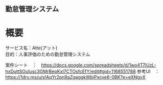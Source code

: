 ## 勤怠管理システム

# 概要<br>
サービス名：Atte(アット)　<br>
目的：人事評価のための勤怠管理システム<br>


案件シート　：　https://docs.google.com/spreadsheets/d/1wo4T7iUzL-hxDuttSOuIusc3GMrBepKxI7CTOsfcEfY/edit#gid=1168551788
参考UI　：　https://1drv.ms/u/s!AqYr2pn9aZgaggkWbiPxcve6-0BK?e=eXNgvX
